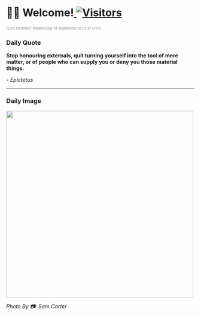<h1>👋🏽 Welcome!<a href="https://github.com/OmitNomis/"> <img src="https://visitor-badge.laobi.icu/badge?page_id=OmitNomis" alt="Visitors"></a></h1>

<i><p style="font-size: 0.6rem; color:gray">(Last Updated: Wednesday 18 September at 01:37 UTC)</p></i>

<h3> Daily Quote </h3>
<b><p>Stop honouring externals, quit turning yourself into the tool of mere matter, or of people who can supply you or deny you those material things.</p></b>
<i><caption style="font-size: 0.8rem; color:gray;">- Epictetus</caption></i>


<hr>

<h3>Daily Image</h3>
<a href="https://images.unsplash.com/photo-1725884686166-7118f7fca123?crop=entropy&cs=srgb&fm=jpg&ixid=M3w2MjM3MzF8MHwxfHJhbmRvbXx8fHx8fHx8fDE3MjY2MjM0NTB8&ixlib=rb-4.0.3&q=85" target="_blank"><img style="height:500px;" src=https://images.unsplash.com/photo-1725884686166-7118f7fca123?crop=entropy&cs=srgb&fm=jpg&ixid=M3w2MjM3MzF8MHwxfHJhbmRvbXx8fHx8fHx8fDE3MjY2MjM0NTB8&ixlib=rb-4.0.3&q=85"/></a>

<i><caption style="font-size: 0.8rem; color:gray;"> Photo By 📷: Sam Carter</caption></i>
